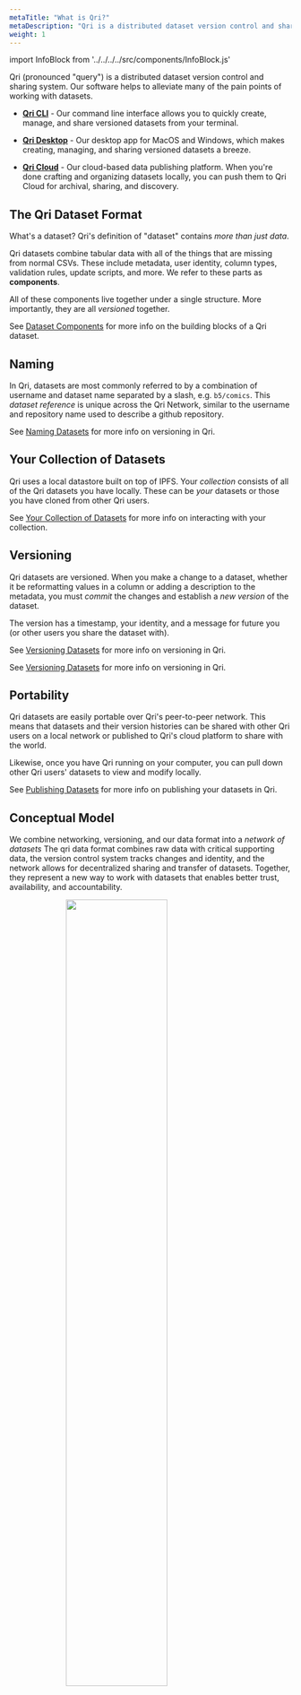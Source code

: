 ```yaml
---
metaTitle: "What is Qri?"
metaDescription: "Qri is a distributed dataset version control and sharing system"
weight: 1
---
```


import InfoBlock from '../../../../src/components/InfoBlock.js'

Qri (pronounced "query") is a distributed dataset version control and sharing system.  Our software helps to alleviate many of the pain points of working with datasets.

* [__Qri CLI__](/docs/getting-started/qri-cli-quickstart) - Our command line interface allows you to quickly create, manage, and share versioned datasets from your terminal.


* [__Qri Desktop__](/download) - Our desktop app for MacOS and Windows, which makes creating, managing, and sharing versioned datasets a breeze.


* [__Qri Cloud__](https://qri.cloud) - Our cloud-based data publishing platform.  When you're done crafting and organizing datasets locally, you can push them to Qri Cloud for archival, sharing, and discovery.


## The Qri Dataset Format

What's a dataset? Qri's definition of "dataset" contains _more than just data_.

Qri datasets combine tabular data with all of the things that are missing from normal CSVs.  These include metadata, user identity, column types, validation rules, update scripts, and more.  We refer to these parts as __components__.  

All of these components live together under a single structure. More importantly, they are all _versioned_ together.

<InfoBlock>
  See <a href="/docs/dataset-components/overview/">Dataset Components</a> for more info on the building blocks of a Qri dataset.
</InfoBlock>

## Naming

In Qri, datasets are most commonly referred to by a combination of username and dataset name separated by a slash, e.g. `b5/comics`.  This _dataset reference_ is unique across the Qri Network, similar to the username and repository name used to describe a github repository.  

See [Naming Datasets](/docs/working-with-datasets/naming/) for more info on versioning in Qri.

## Your Collection of Datasets

Qri uses a local datastore built on top of IPFS.  Your _collection_ consists of all of the Qri datasets you have locally.  These can be _your_ datasets or those you have cloned from other Qri users.

See [Your Collection of Datasets](/docs/working-with-datasets/collection/) for more info on interacting with your collection.

## Versioning

Qri datasets are versioned.  When you make a change to a dataset, whether it be reformatting values in a column or adding a description to the metadata, you must *commit* the changes and establish a *new version* of the dataset.

The version has a timestamp, your identity, and a message for future you (or other users you share the dataset with).

See [Versioning Datasets](/docs/working-with-datasets/versioning/) for more info on versioning in Qri.

<InfoBlock>
  See <a href="/docs/working-with-datasets/versioning/">Versioning Datasets</a> for more info on versioning in Qri.
</InfoBlock>

## Portability

Qri datasets are easily portable over Qri's peer-to-peer network.  This means that datasets and their version histories can be shared with other Qri users on a local network or published to Qri's cloud platform to share with the world.  

Likewise, once you have Qri running on your computer, you can pull down other Qri users' datasets to view and modify locally.

See [Publishing Datasets](/docs/working-with-datasets/publishing/) for more info on publishing your datasets in Qri.

## Conceptual Model

We combine networking, versioning, and our data format into a _network of datasets_  The qri data format combines raw data with critical supporting data, the version control system tracks changes and identity, and the network allows for decentralized sharing and transfer of datasets. Together, they represent a new way to work with datasets that enables better trust, availability, and accountability.

<img src="/img/qri_venn_diagram_white.png" width="60%" style= "margin: 0 auto; display: block;" />

## Get Started with Qri

You can start bringing your datasets into Qri right now!  [Download Qri Desktop](/download/) for free, import a CSV, and make your first dataset version.
